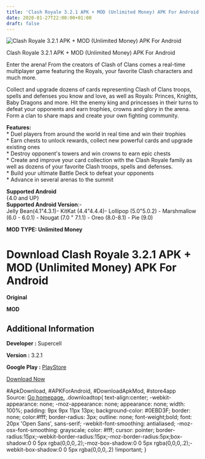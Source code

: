 ```yaml
---
title: 'Clash Royale 3.2.1 APK + MOD (Unlimited Money) APK For Android'
date: 2020-01-27T22:00:00+01:00
draft: false
---
```


![Clash Royale 3.2.1 APK + MOD (Unlimited Money) APK For Android](https://i0.wp.com/apkhome.net/wp-content/uploads/2020/01/Clash-Royale-3.2.1-APK-MOD-Unlimited-Money-1.png "Clash Royale 3.2.1 APK + MOD (Unlimited Money) APK For Android")

  

Clash Royale 3.2.1 APK + MOD (Unlimited Money) APK For Android

Enter the arena! From the creators of Clash of Clans comes a real-time multiplayer game featuring the Royals, your favorite Clash characters and much more.

Collect and upgrade dozens of cards representing Clash of Clans troops, spells and defenses you know and love, as well as Royals: Princes, Knights, Baby Dragons and more. Hit the enemy king and princesses in their turns to defeat your opponents and earn trophies, crowns and glory in the arena. Form a clan to share maps and create your own fighting community.

**Features:**  
\* Duel players from around the world in real time and win their trophies  
\* Earn chests to unlock rewards, collect new powerful cards and upgrade existing ones  
\* Destroy opponent's towers and win crowns to earn epic chests  
\* Create and improve your card collection with the Clash Royale family as well as dozens of your favorite Clash troops, spells and defenses.  
\* Build your ultimate Battle Deck to defeat your opponents  
\* Advance in several arenas to the summit

**Supported Android**  
{4.0 and UP}  
**Supported Android Version**:-  
Jelly Bean(4.1"4.3.1)- KitKat (4.4"4.4.4)- Lollipop (5.0"5.0.2) - Marshmallow (6.0 - 6.0.1) - Nougat (7.0 " 7.1.1) - Oreo (8.0-8.1) - Pie (9.0)

**MOD TYPE: Unlimited Money**

Download Clash Royale 3.2.1 APK + MOD (Unlimited Money) APK For Android
=======================================================================

**Original**

**MOD**

Additional Information
----------------------

**Developer :** Supercell

**Version :** 3.2.1

**Google Play :** [PlayStore](https://play.google.com/store/apps/details?id=com.supercell.clashroyale)

  

[Download Now](https://store4app.co/post/clash-royale-3-2-1-apk-mod-unlimited-money-apk-for-android_1580158704)

  
#ApkDownload, #APKForAndroid, #DownloadApkMod, #store4app  
Source: [Go homepage.](https://store4app.co/post/clash-royale-3-2-1-apk-mod-unlimited-money-apk-for-android_1580158704) .downloadtop{ text-align:center; -webkit-appearance: none; -moz-appearance: none; appearance: none; width: 100%; padding: 9px 9px 11px 13px; background-color: #0EBD3F; border: none; color:#fff; border-radius: 3px; outline: none; font-weight;bold; font: 20px 'Open Sans', sans-serif; -webkit-font-smoothing: antialiased; -moz-osx-font-smoothing: grayscale; color: #fff; cursor: pointer; border-radius:15px;-webkit-border-radius:15px;-moz-border-radius:5px;box-shadow:0 0 5px rgba(0,0,0,.2);-moz-box-shadow:0 0 5px rgba(0,0,0,.2);-webkit-box-shadow:0 0 5px rgba(0,0,0,.2) !important; }